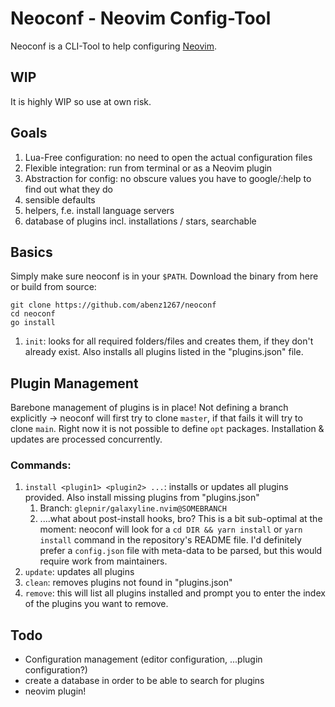 # Neoconf - Neovim Config-Tool

Neoconf is a CLI-Tool to help configuring [Neovim](https://github.com/neovim/neovim).

## WIP

It is highly WIP so use at own risk.

## Goals

1. Lua-Free configuration: no need to open the actual configuration files
2. Flexible integration: run from terminal or as a Neovim plugin
3. Abstraction for config: no obscure values you have to google/:help to find out what they do
4. sensible defaults
5. helpers, f.e. install language servers
6. database of plugins incl. installations / stars, searchable

## Basics

Simply make sure neoconf is in your `$PATH`. Download the binary from here or build from source:

```
git clone https://github.com/abenz1267/neoconf
cd neoconf
go install
```

1. `init`: looks for all required folders/files and creates them, if they don't already exist. Also installs all plugins listed in the "plugins.json" file.

## Plugin Management

Barebone management of plugins is in place! Not defining a branch explicitly -> neoconf will first try to clone `master`, if that fails it will try to clone `main`. Right now it is not possible to define `opt` packages. Installation & updates are processed concurrently.

### Commands:

1. `install <plugin1> <plugin2> ...`: installs or updates all plugins provided. Also install missing plugins from "plugins.json"
   1. Branch: `glepnir/galaxyline.nvim@SOMEBRANCH`
   2. ....what about post-install hooks, bro? This is a bit sub-optimal at the moment: neoconf will look for a `cd DIR && yarn install` or `yarn install` command in the repository's README file. I'd definitely prefer a `config.json` file with meta-data to be parsed, but this would require work from maintainers.
2. `update`: updates all plugins
3. `clean`: removes plugins not found in "plugins.json"
4. `remove`: this will list all plugins installed and prompt you to enter the index of the plugins you want to remove.

## Todo

- Configuration management (editor configuration, ...plugin configuration?)
- create a database in order to be able to search for plugins
- neovim plugin!
